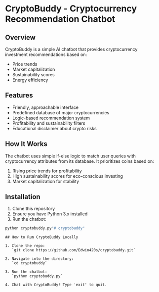 # CryptoBuddy - Cryptocurrency Recommendation Chatbot


## Overview
CryptoBuddy is a simple AI chatbot that provides cryptocurrency investment recommendations based on:
- Price trends
- Market capitalization
- Sustainability scores
- Energy efficiency

## Features
- Friendly, approachable interface
- Predefined database of major cryptocurrencies
- Logic-based recommendation system
- Profitability and sustainability filters
- Educational disclaimer about crypto risks

## How It Works
The chatbot uses simple if-else logic to match user queries with cryptocurrency attributes from its database. It prioritizes coins based on:
1. Rising price trends for profitability
2. High sustainability scores for eco-conscious investing
3. Market capitalization for stability

## Installation
1. Clone this repository
2. Ensure you have Python 3.x installed
3. Run the chatbot:
```bash
python cryptobuddy.py"# cryptobuddy" 
```
```
## How to Run CryptoBuddy Locally

1. Clone the repo:  
   `git clone https://github.com/Edwin420s/cryptobuddy.git`

2. Navigate into the directory:  
   `cd cryptobuddy`

3. Run the chatbot:  
   `python cryptobuddy.py`

4. Chat with CryptoBuddy! Type 'exit' to quit.

